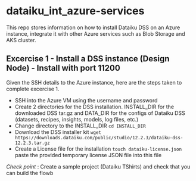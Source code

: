 # dataiku_int_azure-services
This repo stores information on how to install Dataiku DSS on an Azure instance, integrate it with other Azure services such as Blob Storage and AKS cluster.

## Excercise 1 - Install a DSS instance (Design Node) - Install with port 11200
Given the SSH details to the Azure instance, here are the steps taken to complete excercise 1.

- SSH into the Azure VM using the username and password
- Create 2 directories for the DSS installation. INSTALL_DIR for the downloaded DSS tar.gz and DATA_DIR for the configs of Dataiku DSS (datasets, recipes, insights, models, log files, etc.)
- Change directory to the INSTALL_DIR `cd INSTALL_DIR`
- Download the DSS installer kit `wget https://downloads.dataiku.com/public/studio/12.2.3/dataiku-dss-12.2.3.tar.gz`
- Create a License file for the installation `touch dataiku-license.json` paste the provided temporary license JSON file into this file

*Check point* : Create a sample project (Dataiku TShirts) and check that you can build the flowb
